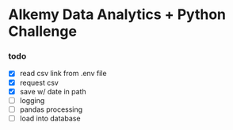 # Alkemy Data Analytics + Python Challenge
### todo
- [X] read csv link from .env file	
- [X] request csv			
- [X] save w/ date in path		
- [ ] logging			
- [ ] pandas processing		
- [ ] load into database		
